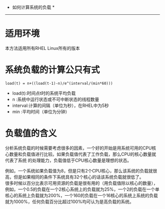 *  如何计算系统的负载 *   
*** 
# 适用环境   
本方法适用所有RHEL Linux所有的版本    

# 系统负载的计算公只有式    
`load(t) = n+((load(t-1)-n)/e^(interval/(min*60)))`   

* load(t):时间点t时的系统平均负载    
* n      :系统中运行状态或不可中断状态的线程数量    
* interval:计算的间隔（单位为秒），在RHEL中为5秒    
* min	  :平均时间（单位为分钟）    

# 负载值的含义    
分析系统负载的时候需要考虑很多的因素，一个好的开始是用系统可用的CPU核心数量和负载值进行比较。如果负载值代表了工作负载，那么CPU的核心数量就代表了系统
的处理能力，负载值低于CPU核心数量是理想的状态。    

例如，一个系统如果负载值为8，但是只有2个CPU核心，那么该系统的负载就很高，但是如果相同的条件下系统具有32个核心的话该系统负载就很低了。    
很多时候以百分比表示可用资源的负载是很有用的（用负载值除以核心的数量），例如，一个0.5的负载在一个2核心系统上的负载就为25%，一个2的负载在一个单核心的系统上负载就为200%，一个160的负载在一个16核心的系统上系统的负载就为1000%，任何负载百分比超过100%均可认为是高负载的系统。
